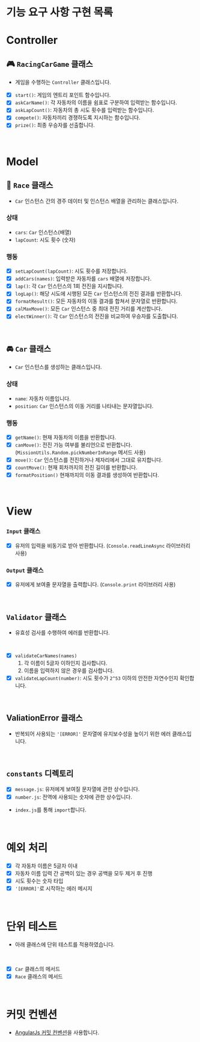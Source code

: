 # 기능 요구 사항 구현 목록

# Controller

## 🎮 `RacingCarGame` 클래스

- 게임을 수행하는 `Controller` 클래스입니다.
- [x] `start()`: 게임의 엔트리 포인트 함수입니다.
- [x] `askCarName()`: 각 자동차의 이름을 쉼표로 구분하여 입력받는 함수입니다.
- [x] `askLapCount()`: 자동차의 총 시도 횟수를 입력받는 함수입니다.
- [x] `compete()`: 자동차끼리 경쟁하도록 지시하는 함수입니다.
- [x] `prize()`: 최종 우승자를 선출합니다.

<br/>

# Model

## 🏁 `Race` 클래스

- `Car` 인스턴스 간의 경주 데이터 및 인스턴스 배열을 관리하는 클래스입니다.

### 상태

- `cars`: `Car` 인스턴스(배열)
- `lapCount`: 시도 횟수 (숫자)

### 행동

- [x] `setLapCount(lapCount)`: 시도 횟수를 저장합니다.
- [x] `addCars(names)`: 입력받은 자동차를 `cars` 배열에 저장합니다.
- [x] `lap()`: 각 `Car` 인스턴스의 1회 전진을 지시합니다.
- [x] `logLap()`: 해당 시도에 시행된 모든 `Car` 인스턴스의 전진 결과를 반환합니다.
- [x] `formatResult()`: 모든 자동차의 이동 결과를 합쳐서 문자열로 반환합니다.
- [x] `calMaxMove()`: 모든 `Car` 인스턴스 중 최대 전진 거리를 계산합니다.
- [x] `electWinner()`: 각 `Car` 인스턴스의 전진을 비교하여 우승자를 도출합니다.

<br/>

## 🚘 `Car` 클래스

- `Car` 인스턴스를 생성하는 클래스입니다.

### 상태

- `name`: 자동차 이름입니다.
- `position`: `Car` 인스턴스의 이동 거리를 나타내는 문자열입니다.

### 행동

- [x] `getName()`: 현재 자동차의 이름을 반환합니다.
- [x] `canMove()`: 전진 가능 여부를 불리언으로 반환합니다. (`MissionUtils.Random.pickNumberInRange` 메서드 사용)
- [x] `move()`: `Car` 인스턴스를 전진하거나 제자리에서 그대로 유지합니다.
- [x] `countMove()`: 현재 회차까지의 전진 길이를 반환합니다.
- [x] `formatPosition()` 현재까지의 이동 결과를 생성하여 반환합니다.

<br/>

# View

### `Input` 클래스

- [x] 유저의 입력을 비동기로 받아 반환합니다. (`Console.readLineAsync` 라이브러리 사용)

### `Output` 클래스

- [x] 유저에게 보여줄 문자열을 출력합니다. (`Console.print` 라이브러리 사용)

<br/>

## `Validator` 클래스

- 유효성 검사를 수행하여 에러를 반환합니다.

<br>

- [x] `validateCarNames(names)`
  1. 각 이름이 5글자 이하인지 검사합니다.
  2. 이름을 입력하지 않은 경우를 검사합니다.
- [x] `validateLapCount(number)`: 시도 횟수가 `2^53` 이하의 안전한 자연수인지 확인합니다.

<br/>

## ValiationError 클래스

- 반복되어 사용되는 `'[ERROR]'` 문자열에 유지보수성을 높이기 위한 에러 클래스입니다.

<br/>

## `constants` 디렉토리

- [x] `message.js`: 유저에게 보여질 문자열에 관한 상수입니다.
- [x] `number.js`: 전역에 사용되는 숫자에 관한 상수입니다.
- `index.js`를 통해 `import`합니다.

<br/>

# 예외 처리

- [x] 각 자동차 이름은 5글자 이내
- [x] 자동차 이름 입력 간 공백이 있는 경우 공백을 모두 제거 후 진행
- [x] 시도 횟수는 숫자 타입
- [x] `'[ERROR]'`로 시작하는 에러 메시지

<br/>

# 단위 테스트

- 아래 클래스에 단위 테스트를 적용하였습니다.

<br/>

- [x] `Car` 클래스의 메서드
- [x] `Race` 클래스의 메서드

<br/>

# 커밋 컨벤션

- [AngularJs 커밋 컨벤션](https://gist.github.com/stephenparish/9941e89d80e2bc58a153#commit-message-conventions)을 사용합니다.
